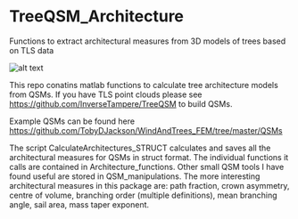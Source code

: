 # TreeQSM_Architecture
Functions to extract architectural measures from 3D models of trees based on TLS data

![alt text](https://github.com/TobyDJackson/TreeQSM_Architecture/blob/master/Architecture%20larger%20text.png)

This repo conatins matlab functions to calculate tree architecture models from QSMs. 
If you have TLS point clouds please see https://github.com/InverseTampere/TreeQSM to build QSMs. 

Example QSMs can be found here https://github.com/TobyDJackson/WindAndTrees_FEM/tree/master/QSMs

The script CalculateArchitectures_STRUCT calculates and saves all the architectural measures for QSMs in struct format. The individual functions it calls are contained in Architecture_functions. Other small QSM tools I have found useful are stored in QSM_manipulations. The more interesting architectural measures in this package are: path fraction, crown asymmetry, centre of volume, 
branching order (multiple definitions), mean branching angle, sail area, mass taper exponent. 
